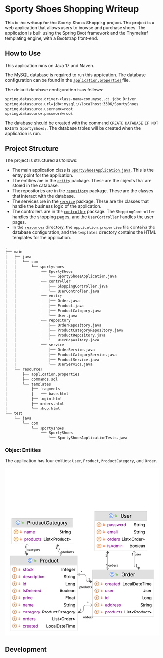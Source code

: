 # Sporty Shoes Shopping Writeup

This is the writeup for the Sporty Shoes Shopping project. The project is a web application that
allows users to browse and purchase shoes. The application is built using the Spring Boot framework
and the Thymeleaf templating engine, with a Bootstrap front-end.

## How to Use

This application runs on Java 17 and Maven.

The MySQL database is required to run this application. The database configuration can be found in
the [`application.properties`](./src/main/resources/application.properties) file.

The default database configuration is as follows:

```properties
spring.datasource.driver-class-name=com.mysql.cj.jdbc.Driver
spring.datasource.url=jdbc:mysql://localhost:3306/SportyShoes
spring.datasource.username=root
spring.datasource.password=root
```

The database should be created with the command `CREATE DATABASE IF NOT EXISTS SportyShoes;`. The
database tables will be created when the application is run.

## Project Structure

The project is structured as follows:

- The main application class
  is [`SportyShoesApplication.java`](./src/main/java/com/sportyshoes/SportyShoes/SportyShoesApplication.java).
  This is the entry point for the application.
- The entities are in the [`entity`](./src/main/java/com/sportyshoes/SportyShoes/entity) package.
  These are the objects that are stored in the database.
- The repositories are in the [`repository`](./src/main/java/com/sportyshoes/SportyShoes/repository)
  package. These are the classes that interact with the database.
- The services are in the [`service`](./src/main/java/com/sportyshoes/SportyShoes/service) package.
  These are the classes that handle the business logic of the application.
- The controllers are in the [`controller`](./src/main/java/com/sportyshoes/SportyShoes/controller)
  package. The `ShoppingController` handles the shopping pages, and the `UserController` handles the
  user pages.
- In the [`resources`](./src/main/resources) directory, the `application.properties` file contains
  the database configuration, and the `templates` directory contains the HTML templates for the
  application.

```
.
├── main
│   ├── java
│   │   └── com
│   │       └── sportyshoes
│   │           ├── SportyShoes
│   │           │   └── SportyShoesApplication.java
│   │           ├── controller
│   │           │   ├── ShoppingController.java
│   │           │   └── UserController.java
│   │           ├── entity
│   │           │   ├── Order.java
│   │           │   ├── Product.java
│   │           │   ├── ProductCategory.java
│   │           │   └── User.java
│   │           ├── repository
│   │           │   ├── OrderRepository.java
│   │           │   ├── ProductCategoryRepository.java
│   │           │   ├── ProductRepository.java
│   │           │   └── UserRepository.java
│   │           └── service
│   │               ├── OrderService.java
│   │               ├── ProductCategoryService.java
│   │               ├── ProductService.java
│   │               └── UserService.java
│   └── resources
│       ├── application.properties
│       ├── commands.sql
│       └── templates
│           ├── fragments
│           │   └── base.html
│           ├── login.html
│           ├── orders.html
│           └── shop.html
└── test
    └── java
        └── com
            └── sportyshoes
                └── SportyShoes
                    └── SportyShoesApplicationTests.java

```

### Object Entities

The application has four entities: `User`, `Product`, `ProductCategory`, and `Order`.

![./screenshots/entity_diagram.png](./screenshots/entity_diagram.png)

## Development 
